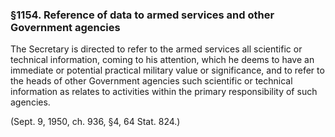 ### §1154. Reference of data to armed services and other Government agencies ###

The Secretary is directed to refer to the armed services all scientific or technical information, coming to his attention, which he deems to have an immediate or potential practical military value or significance, and to refer to the heads of other Government agencies such scientific or technical information as relates to activities within the primary responsibility of such agencies.

(Sept. 9, 1950, ch. 936, §4, 64 Stat. 824.)